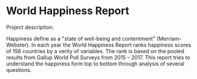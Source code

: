 # World Happiness Report

Project description:

Happiness define as a "state of well-being and contentment" (Merriam-Webster). 
In each year the World Happiness Report ranks happiness scores of 156 countries by a verity of variables. 
The rank is based on the pooled results from Gallup World Poll Surveys from 2015 – 2017. 
This report tries to understand the happiness form top to bottom through analysis of several questions. 
